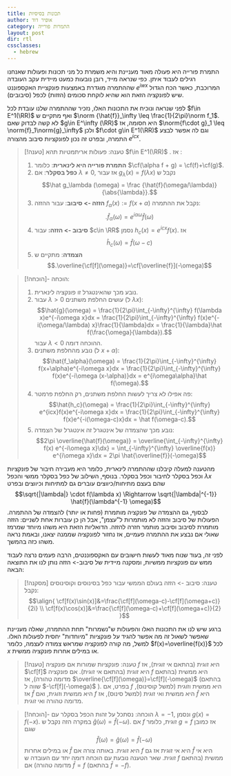 ```yaml
---
title: תכונות בסיסיות
author: אופיר דוד
category: התמרות פורייה
layout: post
dir: rtl
cssclasses:
  - hebrew
---
```


התמרת פורייה היא פעולה מאוד מעניינת והיא משמרת כל מני תכונות ופעולות שאנחנו רגילים לעבוד איתן. כפי שנראה מייד, רובן נובעות כמעט מיידית עקב העובדה שההתמרה מוגדרת באמצעות פונקציית האקספוננט $e^{iwx}$ המרוכבת, כאשר הכח הגדול שיש לפונקציה הזאת הוא שהיא לוקחת סכומים (הזזות) לכפל (סיבובים).

לפני שנראה ונוכיח את התכונות האלו, נזכיר שההתמרה שלנו עובדת לכל $f\in E^1(\RR)$ ואף מתקיים ש $\norm {\hat{f}}_\infty \leq \frac{1}{2\pi}\norm f_1$. לא קשה לבדוק שאם $g\in E^\infty (\RR)$ היא חסומה, אז $\norm{f\cdot g}_1 \leq \norm{f}_1\norm{g}_\infty$ ולכן $f\cdot g\in E^1(\RR)$ וגם לה אפשר לבצע התמרה, ובפרט זה נכון לפונקציות סיבוב מהצורה $e^{icx}$.

> [!טענה] טענה: פעולות אריתמטיות
>  תהא $f\in E^1(\RR)$ . אז :
>  1. **התמרת פורייה היא לינארית**: כלומר $\cf(\alpha f + g) = \cf(f)+\cf(g)$.
>  2. **כפל בסקלר**: אם $\lambda\neq0$, אז עבור $g_\lambda(x)=f(\lambda x)$ נקבל ש $$\hat g_\lambda (\omega) = \frac {\hat{f}(\omega/\lambda)}{\abs{\lambda}}.$$
>  3. **הזזה -> סיבוב**: עבור ההזזה $f_\alpha(x):=f(x+\alpha)$ נקבל את ההתמרה: $$.\hat{f}_\alpha(\omega) = e^{i\alpha\omega}\hat{f}(\omega)$$
>  4. **סיבוב -> הזזה:** עבור $c\in \RR$ נסמן $h_c(x)= e^{icx} f(x)$. אז $$\hat{h}_c(\omega) = \hat{f}(\omega - c)$$
>  5. **הצמדה**: מתקיים ש $$.\overline{\cf[f](\omega)}=\cf[\overline{f}](-\omega)$$

> [!הוכחה]- הוכחה: 
>  1. נובע מכך שהאינטגרל זו פונקציה לינארית.
>  2. עבור $\lambda>0$ עושים החלפת משתנים (ל $\lambda x$):
>     $$\hat{g}(\omega) = \frac{1}{2\pi}\int_{-\infty}^{\infty} f(\lambda x)e^{-i\omega x}dx = \frac{1}{2\pi}\int_{-\infty}^{\infty} f(x)e^{-i(\omega/\lambda) x}\frac{1}{\lambda}dx = \frac{1}{\lambda}\hat f(\frac{\omega}{\lambda}).$$
>     עבור $\lambda<0$ ההוכחה דומה.
>  3. נובע מהחלפת משתנים (ל $x+\alpha$): 
>     $$\hat{f_\alpha}(\omega) = \frac{1}{2\pi}\int_{-\infty}^{\infty} f(x+\alpha)e^{-i\omega x}dx = \frac{1}{2\pi}\int_{-\infty}^{\infty} f(x)e^{-i\omega (x-\alpha)}dx = e^{i\omega\alpha}\hat f(\omega).$$
>  4. פה אפילו לא צריך לעשות החלפת משתנים, רק החלפת פרמטר:
>     $$\hat{h_c}(\omega) = \frac{1}{2\pi}\int_{-\infty}^{\infty} e^{icx}f(x)e^{-i\omega x}dx = \frac{1}{2\pi}\int_{-\infty}^{\infty} f(x)e^{-i(\omega-c)x}dx = \hat f(\omega-c).$$
>   4. נובע מכך שהצמדה של אינטגרל זה אינטגרל של הצמדה:
>      $$2\pi \overline{\hat{f}(\omega)} = \overline{\int_{-\infty}^{\infty} f(x) e^{-i\omega x}\dx} = \int_{-\infty}^{\infty} \overline{f(x)} e^{i\omega x}\dx = 2\pi \hat{\overline{f}}(-\omega)$$

מהטענה למעלה קיבלנו שההתמרה לינארית, כלומר היא מעבירה חיבור של פונקציות וכפל בסקלר לחיבור וכפל בסקלר. בנוסף, השילוב של כפל בסקלר ממשי והכפל $\lambda x$ שהם בעצם מתיחות/כיווצים עוברים גם למתיחות וכיווצים ובפרט
$$\sqrt{|\lambda|} \cdot f(\lambda x) \Rightarrow \sqrt{|\lambda|^{-1}} \hat{f}(\lambda^{-1} \omega)$$
לבסוף, גם ההצמדה של פונקציה מותמרת (פחות או יותר) להצמדה של ההתמרה.
הפעולות של סיבוב והזזה לא מותמרות ל"עצמן", אבל הן כן עוברות אחת לשניים: הזזה מותמרת לסיבוב וסיבוב מותמר חזרה להזזה. 
הדואליות הזאת היא משהו מיוחד שמרמז שאולי אם נבצע את ההתמרה פעמיים, אז נחזור לפונקציה שממנה יצאנו, ובאמת נראה משהו כזה בהמשך. 

לפני זה, בעוד שנוח מאוד לעשות חישובים עם האקספוננטים, הרבה פעמים נרצה לעבוד ממש עם פונקציות ממשיות, ומסקנה מיידית של סיבוב-> הזזה נותן לנו את התוצאה הבאה:

> [!מסקנה] טענה: סיבוב -> הזזה בעולם הממשי
>  עבור כפל בסינוסים וקוסינוסים נקבל:
>  $$\align{ \cf[f(x)\sin(x)]&=\frac{\cf[f](\omega-c)-\cf[f](\omega+c)}{2i} \\ \cf[f(x)\cos(x)]&=\frac{\cf[f](\omega-c)+\cf[f](\omega+c)}{2} }$$

ברגע שיש לנו את התכונות האלו והפעולות ש"נשמרות" תחת ההתמרה, שאלה מעניינת שאפשר לשאול זה מה אפשר להגיד על פונקציות "מיוחדות" יחסית לפעולות האלו. למשל, מה קורה לפונקציה שמראש צמודה לעצמה, כלומר $f(x)=\overline{f(x)}$ לכל $x$ או במילים אחרות פונקציה ממשית.

> [!טענה] טענה: פונקציות שמורות
>  אם פונקציה $f$ היא זוגית (בהתאם אי זוגית), אז $\cf[f]$ היא זוגית (בהתאם אי זוגית).
>  אם פונקציה $f$ היא ממשית (בהתאם מדומה טהורה), אז $\overline{\cf[f](\omega)}=\cf[f](-\omega)$ (בהתאם שווה ל $-\cf[f](-\omega)$ ).
>  בפרט, אם $f$ היא ממשית וזוגית (למשל קוסינוס), אז $\hat{f}$ היא ממשית וזוגית, ואם $f$ היא ממשית ואי זוגית (למשל סינוס), אז $\hat{f}$ היא מדומה טהורה ואי זוגית.

> [!הוכחה]- הוכחה: 
>  נסתכל על זהות הכפל בסקלר עם $\lambda = -1$, ונסמן $g(x)=f(-x)$. במקרה הזה נקבל ש $\hat{g}(\omega)=\hat{f}(-\omega)$.
>  אם $f$ זוגית, כלומר $g=f$ אז כמובן שגם 
>  $$\hat{f}(\omega)=\hat{g}(\omega)=\hat {f}(-\omega)$$
>  או במילים אחרות $\hat{f}$ היא זוגית. באותה צורה אם $f$ היא אי זוגית אז גם $\hat{f}$ היא אי זוגית.
>  שאר הטענה נובעת עם הוכחה דומה יחד עם העובדה ש $f$ ממשית (בהתאם מדומה טהורה) אם $\bar{f}=f$ (בהתאם $\bar{f}=-f$).
